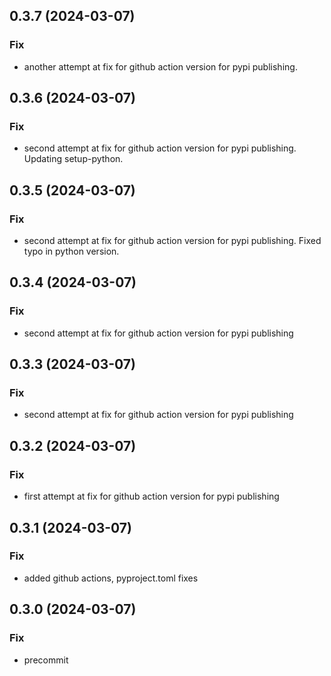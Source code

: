 ## 0.3.7 (2024-03-07)

### Fix

- another attempt at fix for github action version for pypi publishing.

## 0.3.6 (2024-03-07)

### Fix

- second attempt at fix for github action version for pypi publishing. Updating setup-python.

## 0.3.5 (2024-03-07)

### Fix

- second attempt at fix for github action version for pypi publishing. Fixed typo in python version.

## 0.3.4 (2024-03-07)

### Fix

- second attempt at fix for github action version for pypi publishing

## 0.3.3 (2024-03-07)

### Fix

- second attempt at fix for github action version for pypi publishing

## 0.3.2 (2024-03-07)

### Fix

- first attempt at fix for github action version for pypi publishing

## 0.3.1 (2024-03-07)

### Fix

- added github actions, pyproject.toml fixes

## 0.3.0 (2024-03-07)

### Fix

- precommit
